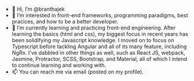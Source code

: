 - 👋 Hi, I’m @branthajek
- 👀 I’m interested in front-end frameworks, programming paradigms, best pracices, and how to be a better developer.
- 🌱 I’m currently learning and practicing front-end engineering. After learning the basics (html and css), my biggest focus in recent years has been solidifying my Javascript knowledge. I moved on to focus on Typescript before tackling Angular and all of its many feature, including NgRx. I've dabbled in other things as well, such as React JS, webpack, Jasmine, Protractor, SCSS, Bootstrap, and Material, all of which I intend to continue learning and working with.
- 📫 You can reach me via email (posted on my profile).

<!---
branthajek/branthajek is a ✨ special ✨ repository because its `README.md` (this file) appears on your GitHub profile.
You can click the Preview link to take a look at your changes.
--->
